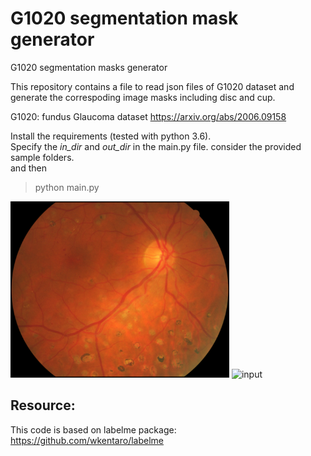 # G1020 segmentation mask generator
 G1020 segmentation masks generator

This repository contains a file to read json files of G1020 dataset and generate the correspoding image masks including disc and cup.

G1020: fundus Glaucoma dataset 
https://arxiv.org/abs/2006.09158

Install the requirements (tested with python 3.6). </br>
Specify the _in_dir_ and _out_dir_ in the main.py file. consider the provided sample folders.</br>
and then </br>
> python main.py

<img src="./G1020/image_0.jpg" width="350" title="input">
<img src="./G1020-segments/image_0.ong" width="350" title="input">


## Resource: 
This code is based on labelme package:
https://github.com/wkentaro/labelme
